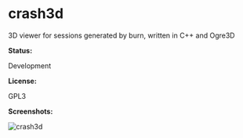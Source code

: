 # crash3d

3D viewer for sessions generated by burn, written in C++ and Ogre3D

__Status:__

Development

__License:__

GPL3

__Screenshots:__

![crash3d](https://cloud.githubusercontent.com/assets/1276717/16155334/31abc406-34af-11e6-831c-c4ec3c9e671c.png)

